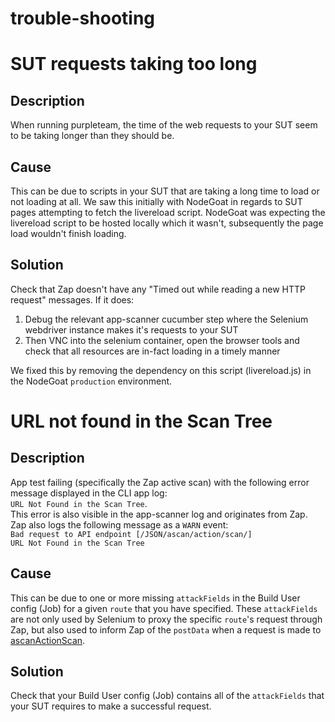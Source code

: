 # trouble-shooting

# SUT requests taking too long

## Description

When running purpleteam, the time of the web requests to your SUT seem to be taking longer than they should be.

## Cause

This can be due to scripts in your SUT that are taking a long time to load or not loading at all. We saw this initially with NodeGoat in regards to SUT pages attempting to fetch the livereload script. NodeGoat was expecting the livereload script to be hosted locally which it wasn't, subsequently the page load wouldn't finish loading.

## Solution

Check that Zap doesn't have any "Timed out while reading a new HTTP request" messages. If it does:

1. Debug the relevant app-scanner cucumber step where the Selenium webdriver instance makes it's requests to your SUT
2. Then VNC into the selenium container, open the browser tools and check that all resources are in-fact loading in a timely manner

We fixed this by removing the dependency on this script (livereload.js) in the NodeGoat `production` environment.


# URL not found in the Scan Tree

## Description

App test failing (specifically the Zap active scan) with the following error message displayed in the CLI app log:  
`URL Not Found in the Scan Tree`.  
This error is also visible in the app-scanner log and originates from Zap. Zap also logs the following message as a `WARN` event:  
`Bad request to API endpoint [/JSON/ascan/action/scan/]`  
`URL Not Found in the Scan Tree`

## Cause

This can be due to one or more missing `attackFields` in the Build User config (Job) for a given `route` that you have specified. These `attackFields` are not only used by Selenium to proxy the specific `route`'s request through Zap, but also used to inform Zap of the `postData` when a request is made to [ascanActionScan](https://www.zaproxy.org/docs/api/?java#ascanactionscan).

## Solution

Check that your Build User config (Job) contains all of the `attackFields` that your SUT requires to make a successful request.






